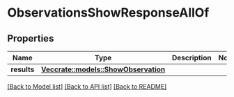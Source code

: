 # ObservationsShowResponseAllOf

## Properties

Name | Type | Description | Notes
------------ | ------------- | ------------- | -------------
**results** | [**Vec<crate::models::ShowObservation>**](ShowObservation.md) |  | 

[[Back to Model list]](../README.md#documentation-for-models) [[Back to API list]](../README.md#documentation-for-api-endpoints) [[Back to README]](../README.md)


